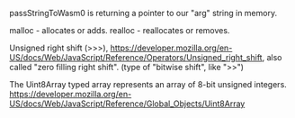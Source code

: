 passStringToWasm0 is returning a pointer to our "arg" string in memory.

malloc - allocates or adds.
realloc - reallocates or removes.

Unsigned right shift (>>>), https://developer.mozilla.org/en-US/docs/Web/JavaScript/Reference/Operators/Unsigned_right_shift, also called "zero filling right shift". (type of "bitwise shift", like ">>")

The Uint8Array typed array represents an array of 8-bit unsigned integers. https://developer.mozilla.org/en-US/docs/Web/JavaScript/Reference/Global_Objects/Uint8Array
